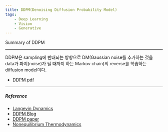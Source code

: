 ```yaml
---
title: DDPM(Denoising Diffusion Probability Model)
tags:
    - Deep Learning
    - Vision
    - Generative
---
```


Summary of DDPM <br>

<!--more-->

---
DDPM은 sampling에 반대되는 방향으로 DM(Gaussian noise를 추가하는 것을 data가 파괴(noise)가 될 때까지 하는 Markov chain)의 reverse를 학습하는 diffusion model이다. <br>

-   [DDPM pdf](https://github.com/Nakkwan/Nakkwan.github.io/blob/main/pdf/DDPM.pdf)<br>

---
##### Reference <br>

-   [Langevin Dynamics](https://towardsdatascience.com/langevin-dynamics-29bbb9407b47)<br>
-   [DDPM Blog](https://lilianweng.github.io/lil-log/2021/07/11/diffusion-models.html)<br>
-   [DDPM paper](https://arxiv.org/abs/2006.11239)<br>
-   [Nonequilibrium Thermodynamics](https://arxiv.org/abs/1503.03585)<br>